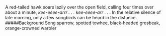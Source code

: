A red-tailed hawk soars lazily over the open field, calling four times over about a minute, _kee-eeee-arrr . . . kee-eeee-arr_ . . . In the relative silence of late morning, only a few songbirds can be heard in the distance. 
#####Background
Song sparrow, spotted towhee, black-headed grosbeak, orange-crowned warbler
